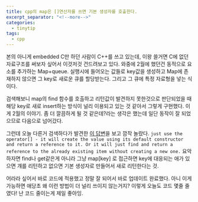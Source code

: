 ```yaml
---
title: cpp의 map은 []연산자를 쓰면 기본 생성자를 호출한다.
excerpt_separator: "<!--more-->"
categories:
  - tinytip
tags:
  - cpp
---
```


본의 아니게 embedded C만 하던 사람이 C++를 쓰고 있는데, 이왕 쓸거면 C에 없던 자료구조를 써보자 싶어서 이것저것 건드려보고 있다.
와중에 2월에 했던건 동적으로 요소를 추가하는 Map+queue. 실행시에 들어오는 값들로 key값을 생성하고 Map에 존재하지 않으면 그 key로 새로운 큐를 할당받는다.
그리고 그 큐에 특정 자료형을 넣는 식이다.

검색해보니 map의 find 함수를 호출하고 리턴값이 발견하지 못한것으로 판단되었을 때 해당 key로 새로 insert하는 방식이 널리 이용되고 있는 것 같아서 그렇게 구현했다.
이게 2월의 이야기. 좀 더 깔끔하게 될 것 같은데?라는 생각은 했는데 일단 동작이 잘 되었으므로 다음으로 넘어갔다.

그런데 오늘 다른거 검색하다가 발견한 [이 답변](https://stackoverflow.com/a/42001375)을 보고 깜작 놀랐다. 
`just use the operator[] - it will create the value using its default constructor and return a reference to it. Or it will just find and return a reference to the already existing item without creating a new one.`
요악하자면 find나 get같은게 아니라 그냥 map[key] 로 접근하면 key에 대응되는 애가 있으면 걔를 리턴하고 없으면 기본 생성자로 만들어서 새로 리턴한다는 것.

어라라 싶어서 바로 코드에 적용했고 정말 잘 되어서 바로 업데이트 완료했다. 아니 이게 가능하면 애당초 왜 이런 방법이 더 널리 쓰이지 않는거지? 이렇게 오늘도 코드 몇줄 줄였다! 난 코드 줄이는게 제일 좋아잉.
